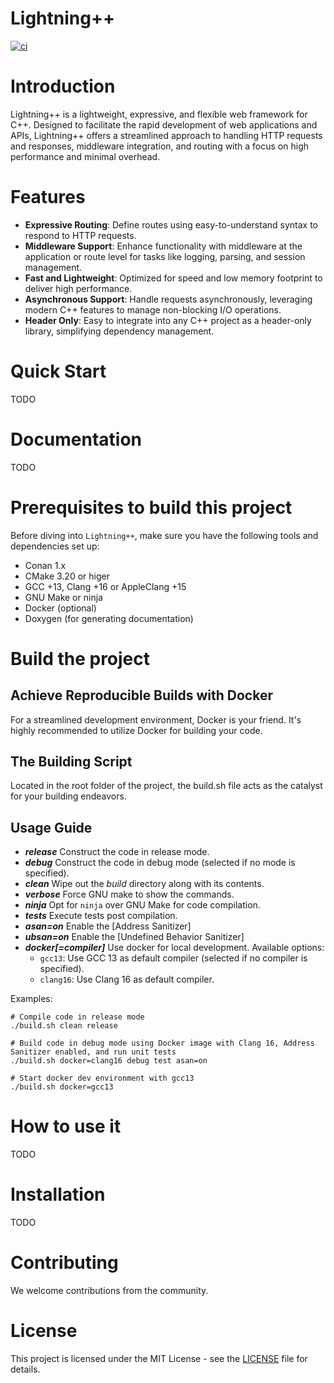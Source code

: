 Lightning++
===========

[![ci](https://github.com/c-carrasco/lightningxx/actions/workflows/main.yml/badge.svg)](https://github.com/c-carrasco/lightningxx/actions/workflows/main.yml)

# Introduction

Lightning++ is a lightweight, expressive, and flexible web framework for C++. Designed to facilitate the rapid development of web applications and APIs, Lightning++ offers a streamlined approach to handling HTTP requests and responses, middleware integration, and routing with a focus on high performance and minimal overhead.

# Features

- **Expressive Routing**: Define routes using easy-to-understand syntax to respond to HTTP requests.
- **Middleware Support**: Enhance functionality with middleware at the application or route level for tasks like logging, parsing, and session management.
- **Fast and Lightweight**: Optimized for speed and low memory footprint to deliver high performance.
- **Asynchronous Support**: Handle requests asynchronously, leveraging modern C++ features to manage non-blocking I/O operations.
- **Header Only**: Easy to integrate into any C++ project as a header-only library, simplifying dependency management.

# Quick Start

TODO

# Documentation

TODO

<!-- For full documentation, please visit [Lightning++ Documentation](https://c-carrasco.github.io/lightningxx/). -->

# Prerequisites to build this project

Before diving into `Lightning++`, make sure you have the following tools and dependencies set up:

- Conan 1.x
- CMake 3.20 or higer
- GCC +13, Clang +16 or AppleClang +15
- GNU Make or ninja
- Docker (optional)
- Doxygen (for generating documentation)

# Build the project

## Achieve Reproducible Builds with Docker

For a streamlined development environment, Docker is your friend. It's highly recommended to utilize Docker for building your code.

## The Building Script

Located in the root folder of the project, the build.sh file acts as the catalyst for your building endeavors.

**Usage Guide**
---------------
* **_release_**
Construct the code in release mode.
* **_debug_**
Construct the code in debug mode (selected if no mode is specified).
* **_clean_**
Wipe out the _build_ directory along with its contents.
* **_verbose_**
Force GNU make to show the commands.
* **_ninja_**
Opt for `ninja` over GNU Make for code compilation.
* **_tests_**
Execute tests post compilation.
* **_asan=on_**
Enable the [Address Sanitizer]
* **_ubsan=on_**
Enable the [Undefined Behavior Sanitizer]
* **_docker[=compiler]_**
Use docker for local development.
  Available options:
    - `gcc13`: Use GCC 13 as default compiler (selected if no compiler is specified).
    - `clang16`: Use Clang 16 as default compiler.

Examples:

```
# Compile code in release mode
./build.sh clean release

# Build code in debug mode using Docker image with Clang 16, Address Sanitizer enabled, and run unit tests
./build.sh docker=clang16 debug test asan=on

# Start docker dev environment with gcc13
./build.sh docker=gcc13
```

# How to use it

TODO

# Installation

TODO

# Contributing

We welcome contributions from the community.

# License
This project is licensed under the MIT License - see the [LICENSE](./LICENSE) file for details.